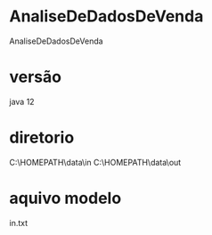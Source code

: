 # AnaliseDeDadosDeVenda
AnaliseDeDadosDeVenda

# versão
java 12

# diretorio
C:\HOMEPATH\data\in
C:\HOMEPATH\data\out

# aquivo modelo 
in.txt

